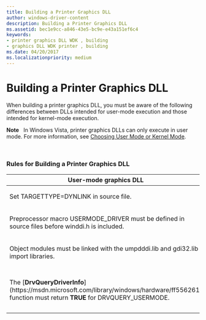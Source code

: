 ```yaml
---
title: Building a Printer Graphics DLL
author: windows-driver-content
description: Building a Printer Graphics DLL
ms.assetid: bec1e9cc-a846-43e5-bc9e-e43a151ef6c4
keywords:
- printer graphics DLL WDK , building
- graphics DLL WDK printer , building
ms.date: 04/20/2017
ms.localizationpriority: medium
---
```


# Building a Printer Graphics DLL





When building a printer graphics DLL, you must be aware of the following differences between DLLs intended for user-mode execution and those intended for kernel-mode execution.

**Note**   In Windows Vista, printer graphics DLLs can only execute in user mode. For more information, see [Choosing User Mode or Kernel Mode](choosing-user-mode-or-kernel-mode.md).

 

### Rules for Building a Printer Graphics DLL

<table>
<colgroup>
<col width="50%" />
<col width="50%" />
</colgroup>
<thead>
<tr class="header">
<th>User-mode graphics DLL</th>
<th>Kernel-mode graphics DLL</th>
</tr>
</thead>
<tbody>
<tr class="odd">
<td><p>Set TARGETTYPE=DYNLINK in source file.</p></td>
<td><p>Set TARGETTYPE=GDI_DRIVER in source file.</p></td>
</tr>
<tr class="even">
<td><p>Preprocessor macro USERMODE_DRIVER must be defined in source files before winddi.h is included.</p></td>
<td><p>Preprocessor macro USERMODE_DRIVER must not be defined.</p></td>
</tr>
<tr class="odd">
<td><p>Object modules must be linked with the umpdddi.lib and gdi32.lib import libraries.</p></td>
<td><p>Object modules must be linked with the win32k.lib import library.</p></td>
</tr>
<tr class="even">
<td><p>The [<strong>DrvQueryDriverInfo</strong>](https://msdn.microsoft.com/library/windows/hardware/ff556261) function must return <strong>TRUE</strong> for DRVQUERY_USERMODE.</p></td>
<td><p>The [<strong>DrvQueryDriverInfo</strong>](https://msdn.microsoft.com/library/windows/hardware/ff556261) function must return <strong>FALSE</strong> for DRVQUERY_USERMODE. (Alternatively, the function can be omitted.)</p></td>
</tr>
</tbody>
</table>

 

 

 




